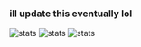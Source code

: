 ### ill update this eventually lol

![stats](https://raw.githubusercontent.com/kevenson1103/github-stats/master/generated/overview.svg#gh-dark-mode-only)
![stats](https://raw.githubusercontent.com/kevenson1103/myghstats/master/generated/overview.svg#gh-dark-mode-only?token=GHSAT0AAAAAABQZGSSZ746JRUW5V5ZTWGQUYWYYGHA)
![stats](https://raw.githubusercontent.com/kevenson1103/myghstats/master/generated/languages.svg#gh-dark-mode-only?token=GHSAT0AAAAAABQZGSSY4UGIHKVUU3TRPEQOYWYYHPA)

<!--
**kevenson1103/kevenson1103** is a ✨ _special_ ✨ repository because its `README.md` (this file) appears on your GitHub profile.

Here are some ideas to get you started:

- 🔭 I’m currently working on ...
- 🌱 I’m currently learning ...
- 👯 I’m looking to collaborate on ...
- 🤔 I’m looking for help with ...
- 💬 Ask me about ...
- 📫 How to reach me: ...
- 😄 Pronouns: ...
- ⚡ Fun fact: ...

![stats](https://github-readme-stats.vercel.app/api?username=kevenson1103&theme=tokyonight)

-->
